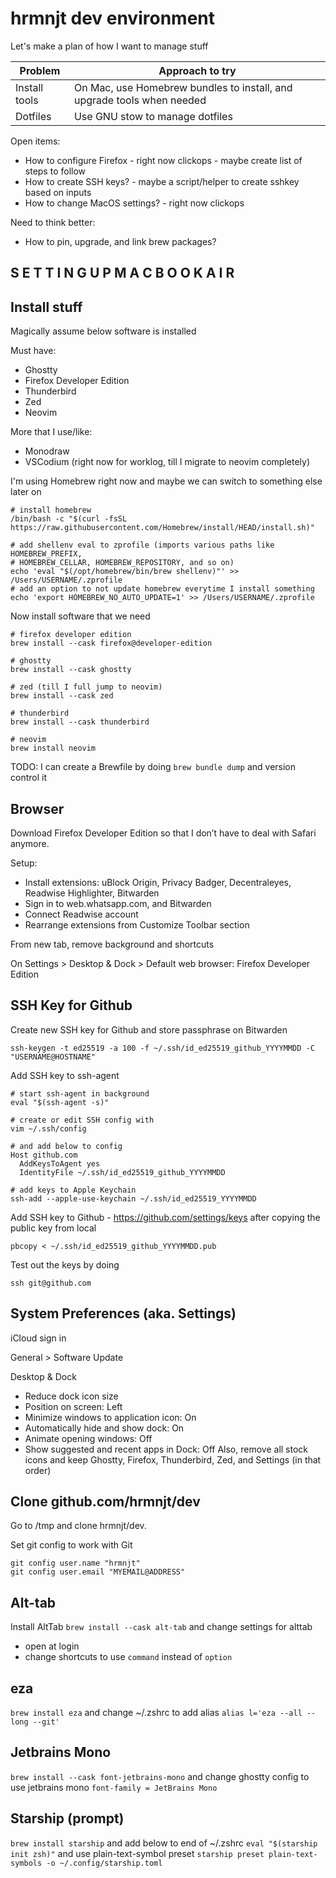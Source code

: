 # hrmnjt dev environment

Let's make a plan of how I want to manage stuff

| Problem       | Approach to try                                                        |
| ------------- | ---------------------------------------------------------------------- |
| Install tools | On Mac, use Homebrew bundles to install, and upgrade tools when needed |
| Dotfiles      | Use GNU stow to manage dotfiles                                        |

Open items:

- How to configure Firefox - right now clickops - maybe create list of steps to follow
- How to create SSH keys? - maybe a script/helper to create sshkey based on inputs
- How to change MacOS settings? - right now clickops

Need to think better:

- How to pin, upgrade, and link brew packages?

## S E T T I N G   U P   M A C B O O K   A I R

## Install stuff

Magically assume below software is installed

Must have:

- Ghostty
- Firefox Developer Edition
- Thunderbird
- Zed
- Neovim

More that I use/like:

- Monodraw
- VSCodium (right now for worklog, till I migrate to neovim completely)

I'm using Homebrew right now and maybe we can switch to something else later on

```
# install homebrew
/bin/bash -c "$(curl -fsSL https://raw.githubusercontent.com/Homebrew/install/HEAD/install.sh)"

# add shellenv eval to zprofile (imports various paths like HOMEBREW_PREFIX,
# HOMEBREW_CELLAR, HOMEBREW_REPOSITORY, and so on)
echo 'eval "$(/opt/homebrew/bin/brew shellenv)"' >> /Users/USERNAME/.zprofile
# add an option to not update homebrew everytime I install something
echo 'export HOMEBREW_NO_AUTO_UPDATE=1' >> /Users/USERNAME/.zprofile
```

Now install software that we need

```
# firefox developer edition
brew install --cask firefox@developer-edition

# ghostty
brew install --cask ghostty

# zed (till I full jump to neovim)
brew install --cask zed

# thunderbird
brew install --cask thunderbird

# neovim
brew install neovim
```

TODO: I can create a Brewfile by doing `brew bundle dump` and version
control it

## Browser

Download Firefox Developer Edition so that I don’t have to deal with Safari
anymore.

Setup:

- Install extensions: uBlock Origin, Privacy Badger, Decentraleyes, Readwise
  Highlighter, Bitwarden
- Sign in to web.whatsapp.com, and Bitwarden
- Connect Readwise account
- Rearrange extensions from Customize Toolbar section

From new tab, remove background and shortcuts

On Settings > Desktop & Dock > Default web browser: Firefox Developer Edition

## SSH Key for Github

Create new SSH key for Github and store passphrase on Bitwarden

```
ssh-keygen -t ed25519 -a 100 -f ~/.ssh/id_ed25519_github_YYYYMMDD -C "USERNAME@HOSTNAME"
```

Add SSH key to ssh-agent

```
# start ssh-agent in background
eval "$(ssh-agent -s)"

# create or edit SSH config with
vim ~/.ssh/config

# and add below to config
Host github.com
  AddKeysToAgent yes
  IdentityFile ~/.ssh/id_ed25519_github_YYYYMMDD

# add keys to Apple Keychain
ssh-add --apple-use-keychain ~/.ssh/id_ed25519_YYYYMMDD
```

Add SSH key to Github - https://github.com/settings/keys after copying the
public key from local

```
pbcopy < ~/.ssh/id_ed25519_github_YYYYMMDD.pub
```

Test out the keys by doing

```
ssh git@github.com
```

## System Preferences (aka. Settings)

iCloud sign in

General > Software Update

Desktop & Dock

- Reduce dock icon size
- Position on screen: Left
- Minimize windows to application icon: On
- Automatically hide and show dock: On
- Animate opening windows: Off
- Show suggested and recent apps in Dock: Off
  Also, remove all stock icons and keep Ghostty, Firefox, Thunderbird, Zed, and
  Settings (in that order)

## Clone github.com/hrmnjt/dev

Go to /tmp and clone hrmnjt/dev.

Set git config to work with Git

```
git config user.name "hrmnjt"
git config user.email "MYEMAIL@ADDRESS"
```

## Alt-tab

Install AltTab `brew install --cask alt-tab`
and change settings for alttab

- open at login
- change shortcuts to use `command` instead of `option`

## eza

`brew install eza`
and change ~/.zshrc to add alias `alias l='eza --all --long --git'`

## Jetbrains Mono

`brew install --cask font-jetbrains-mono`
and change ghostty config to use jetbrains mono
`font-family = JetBrains Mono`

## Starship (prompt)

`brew install starship`
and add below to end of ~/.zshrc
`eval "$(starship init zsh)"`
and use plain-text-symbol preset
`starship preset plain-text-symbols -o ~/.config/starship.toml`
